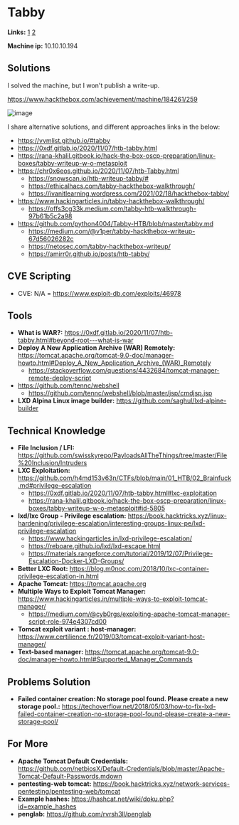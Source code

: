 # Tabby 

**Links:** [1](https://www.hackthebox.com/machines/Tabby)  [2](https://app.hackthebox.com/machines/Tabby)

**Machine ip:** 10.10.10.194


## Solutions
I solved the machine, but I won't publish a write-up.

https://www.hackthebox.com/achievement/machine/184261/259

![image](https://github.com/h4md153v63n/CTFs/assets/5091265/680622a9-6627-4d8c-8ed2-c7ae4a5e1813)

I share alternative solutions, and different approaches links in the below:
+ https://vvmlist.github.io/#tabby
+ https://0xdf.gitlab.io/2020/11/07/htb-tabby.html
+ https://rana-khalil.gitbook.io/hack-the-box-oscp-preparation/linux-boxes/tabby-writeup-w-o-metasploit
+ https://chr0x6eos.github.io/2020/11/07/htb-Tabby.html
  + https://snowscan.io/htb-writeup-tabby/#
  + https://ethicalhacs.com/tabby-hackthebox-walkthrough/
  + https://ivanitlearning.wordpress.com/2021/02/18/hackthebox-tabby/
+ https://www.hackingarticles.in/tabby-hackthebox-walkthrough/
  + https://offs3cg33k.medium.com/tabby-htb-walkthrough-97b61b5c2a98
+ https://github.com/python4004/Tabby-HTB/blob/master/tabby.md
  + https://medium.com/@v1per/tabby-hackthebox-writeup-67d56026282c
  + https://netosec.com/tabby-hackthebox-writeup/
  + https://amirr0r.github.io/posts/htb-tabby/


## CVE Scripting
+ CVE: N/A = https://www.exploit-db.com/exploits/46978


## Tools
+ **What is WAR?:** https://0xdf.gitlab.io/2020/11/07/htb-tabby.html#beyond-root---what-is-war
+ **Deploy A New Application Archive (WAR) Remotely:** https://tomcat.apache.org/tomcat-9.0-doc/manager-howto.html#Deploy_A_New_Application_Archive_(WAR)_Remotely
  + https://stackoverflow.com/questions/4432684/tomcat-manager-remote-deploy-script
+ https://github.com/tennc/webshell
	+ https://github.com/tennc/webshell/blob/master/jsp/cmdjsp.jsp
+ **LXD Alpina Linux image builder:** https://github.com/saghul/lxd-alpine-builder


## Technical Knowledge
+ **File Inclusion / LFI:** https://github.com/swisskyrepo/PayloadsAllTheThings/tree/master/File%20Inclusion/Intruders
+ **LXC Exploitation:** https://github.com/h4md153v63n/CTFs/blob/main/01_HTB/02_Brainfuck.md#privilege-escalation
  + https://0xdf.gitlab.io/2020/11/07/htb-tabby.html#lxc-exploitation
  + https://rana-khalil.gitbook.io/hack-the-box-oscp-preparation/linux-boxes/tabby-writeup-w-o-metasploit#id-5805
+ **lxd/lxc Group - Privilege escalation:** https://book.hacktricks.xyz/linux-hardening/privilege-escalation/interesting-groups-linux-pe/lxd-privilege-escalation
  + https://www.hackingarticles.in/lxd-privilege-escalation/
  + https://reboare.github.io/lxd/lxd-escape.html
  + https://materials.rangeforce.com/tutorial/2019/12/07/Privilege-Escalation-Docker-LXD-Groups/
+ **Better LXC Root:** https://blog.m0noc.com/2018/10/lxc-container-privilege-escalation-in.html
+ **Apache Tomcat:** https://tomcat.apache.org
+ **Multiple Ways to Exploit Tomcat Manager:** https://www.hackingarticles.in/multiple-ways-to-exploit-tomcat-manager/
  + https://medium.com/@cyb0rgs/exploiting-apache-tomcat-manager-script-role-974e4307cd00
+ **Tomcat exploit variant : host-manager:** https://www.certilience.fr/2019/03/tomcat-exploit-variant-host-manager/
+ **Text-based manager:** https://tomcat.apache.org/tomcat-9.0-doc/manager-howto.html#Supported_Manager_Commands


## Problems Solution
+ **Failed container creation: No storage pool found. Please create a new storage pool.:** https://techoverflow.net/2018/05/03/how-to-fix-lxd-failed-container-creation-no-storage-pool-found-please-create-a-new-storage-pool/


## For More
+ **Apache Tomcat Default Credentials:** https://github.com/netbiosX/Default-Credentials/blob/master/Apache-Tomcat-Default-Passwords.mdown
+ **pentesting-web tomcat:** https://book.hacktricks.xyz/network-services-pentesting/pentesting-web/tomcat
+ **Example hashes:** https://hashcat.net/wiki/doku.php?id=example_hashes
+ **penglab:** https://github.com/rvrsh3ll/penglab
